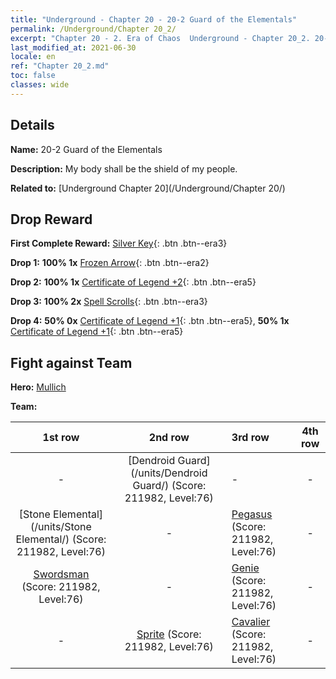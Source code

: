 ```yaml
---
title: "Underground - Chapter 20 - 20-2 Guard of the Elementals"
permalink: /Underground/Chapter 20_2/
excerpt: "Chapter 20 - 2. Era of Chaos  Underground - Chapter 20_2. 20-2 Guard of the Elementals"
last_modified_at: 2021-06-30
locale: en
ref: "Chapter 20_2.md"
toc: false
classes: wide
---
```


## Details

 **Name:** 20-2 Guard of the Elementals

 **Description:** My body shall be the shield of my people.

 **Related to:** [Underground Chapter 20](/Underground/Chapter 20/)

## Drop Reward

 **First Complete Reward:** [Silver Key](/Items/con_693/){: .btn .btn--era3}

 **Drop 1:** **100% 1x** [Frozen Arrow](/Items/her_431/){: .btn .btn--era2}

 **Drop 2:** **100% 1x** [Certificate of Legend +2](/Items/mat_81/){: .btn .btn--era5}

 **Drop 3:** **100% 2x** [Spell Scrolls](/Items/con_694/){: .btn .btn--era3}

 **Drop 4:** **50% 0x** [Certificate of Legend +1](/Items/mat_74/){: .btn .btn--era5}, **50% 1x** [Certificate of Legend +1](/Items/mat_74/){: .btn .btn--era5}


## Fight against Team
 **Hero:** [Mullich](/heroes/Mullich/)

 **Team:**


  | 1st row | 2nd row | 3rd row | 4th row |
  |:----:|:----:|:----|:----:|
  | - | [Dendroid Guard](/units/Dendroid Guard/) (Score: 211982, Level:76)  | - | - |
  | [Stone Elemental](/units/Stone Elemental/) (Score: 211982, Level:76)  | - | [Pegasus](/units/Pegasus/) (Score: 211982, Level:76)  | - |
  | [Swordsman](/units/Swordsman/) (Score: 211982, Level:76)  | - | [Genie](/units/Genie/) (Score: 211982, Level:76)  | - |
  | - | [Sprite](/units/Sprite/) (Score: 211982, Level:76)  | [Cavalier](/units/Cavalier/) (Score: 211982, Level:76)  | - |


